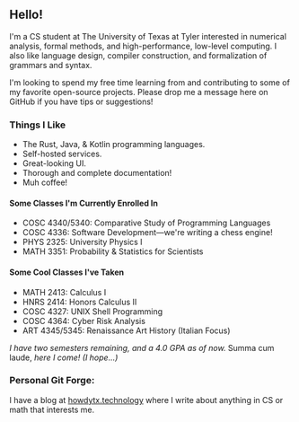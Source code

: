 ## Hello!

I'm a CS student at The University of Texas at Tyler interested in numerical analysis, formal methods, and high-performance, low-level computing. I also like language design, compiler construction, and formalization of grammars and syntax.

I'm looking to spend my free time learning from and contributing
to some of my favorite open-source projects. Please drop me a message here
on GitHub if you have tips or suggestions!

### Things I Like
- The Rust, Java, & Kotlin programming languages.
- Self-hosted services.
- Great-looking UI.
- Thorough and complete documentation!
- Muh coffee!

#### Some Classes I'm Currently Enrolled In
- COSC 4340/5340: Comparative Study of Programming Languages
- COSC 4336: Software Development—we're writing a chess engine!
- PHYS 2325: University Physics I
- MATH 3351: Probability & Statistics for Scientists

#### Some Cool Classes I've Taken
- MATH 2413: Calculus I
- HNRS 2414: Honors Calculus II
- COSC 4327: UNIX Shell Programming
- COSC 4364: Cyber Risk Analysis
- ART  4345/5345: Renaissance Art History (Italian Focus)

*I have two semesters remaining, and a 4.0 GPA as of now.* Summa cum laude, *here I come! (I hope...)*

### Personal Git Forge:
I have a blog at [howdytx.technology](https://howdytx.technology) where I write about anything in CS or math that interests me.

<!---
ethanbarry/ethanbarry is a ✨ special ✨ repository because its `README.md` (this file) appears on your GitHub profile.
You can click the Preview link to take a look at your changes.
--->

